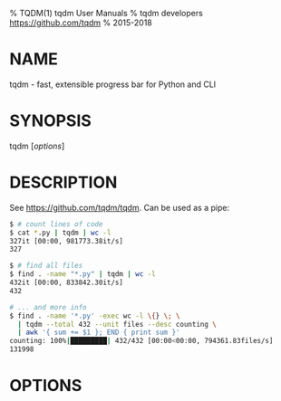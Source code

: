 % TQDM(1) tqdm User Manuals
% tqdm developers <https://github.com/tqdm>
% 2015-2018

# NAME

tqdm - fast, extensible progress bar for Python and CLI

# SYNOPSIS

tqdm [*options*]

# DESCRIPTION

See <https://github.com/tqdm/tqdm>. Can be used as a pipe:

```sh
$ # count lines of code
$ cat *.py | tqdm | wc -l
327it [00:00, 981773.38it/s]
327

$ # find all files
$ find . -name "*.py" | tqdm | wc -l
432it [00:00, 833842.30it/s]
432

# ... and more info
$ find . -name '*.py' -exec wc -l \{} \; \
  | tqdm --total 432 --unit files --desc counting \
  | awk '{ sum += $1 }; END { print sum }'
counting: 100%|█████████| 432/432 [00:00<00:00, 794361.83files/s]
131998
```

# OPTIONS

